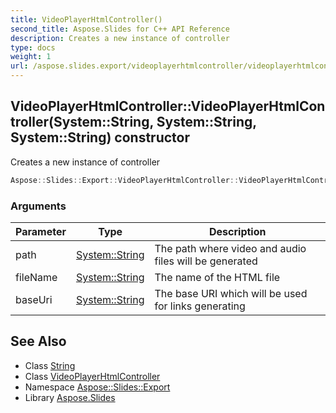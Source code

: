```yaml
---
title: VideoPlayerHtmlController()
second_title: Aspose.Slides for C++ API Reference
description: Creates a new instance of controller
type: docs
weight: 1
url: /aspose.slides.export/videoplayerhtmlcontroller/videoplayerhtmlcontroller/
---
```

## VideoPlayerHtmlController::VideoPlayerHtmlController(System::String, System::String, System::String) constructor


Creates a new instance of controller

```cpp
Aspose::Slides::Export::VideoPlayerHtmlController::VideoPlayerHtmlController(System::String path, System::String fileName, System::String baseUri)
```


### Arguments

| Parameter | Type | Description |
| --- | --- | --- |
| path | [System::String](../../../system/string/) | The path where video and audio files will be generated |
| fileName | [System::String](../../../system/string/) | The name of the HTML file |
| baseUri | [System::String](../../../system/string/) | The base URI which will be used for links generating |

## See Also

* Class [String](../../../system/string/)
* Class [VideoPlayerHtmlController](../)
* Namespace [Aspose::Slides::Export](../../)
* Library [Aspose.Slides](../../../)
